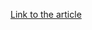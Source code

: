 [Link to the article](https://www.cert.se/2024/10/oracles-kvartalsvisa-sakerhetsuppdateringar-for-oktober-2024.html)
